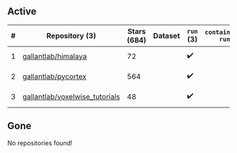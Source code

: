 ## Active
| # | Repository (3) | Stars (684) | Dataset | `run` (3) | `containers-run` | Last Modified |
| --- | --- | --- | --- | --- | --- | --- |
| 1 | [gallantlab/himalaya](https://github.com/gallantlab/himalaya) | 72 |  | :heavy_check_mark: |  | 2024-06-21 22:23:27+00:00 |
| 2 | [gallantlab/pycortex](https://github.com/gallantlab/pycortex) | 564 |  | :heavy_check_mark: |  | 2024-07-04 19:49:20+00:00 |
| 3 | [gallantlab/voxelwise_tutorials](https://github.com/gallantlab/voxelwise_tutorials) | 48 |  | :heavy_check_mark: |  | 2024-06-26 07:31:08+00:00 |

## Gone
No repositories found!
